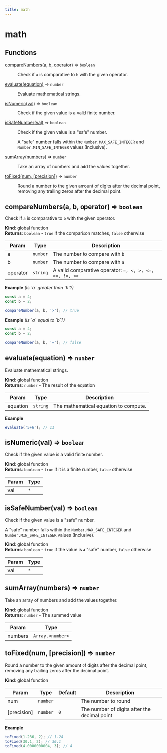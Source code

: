 ```yaml
---
title: math
---
```


# math

## Functions

<dl>
<dt><a href="#compareNumbers">compareNumbers(a, b, operator)</a> ⇒ <code>boolean</code></dt>
<dd><p>Check if <code>a</code> is comparative to <code>b</code> with the given operator.</p>
</dd>
<dt><a href="#evaluate">evaluate(equation)</a> ⇒ <code>number</code></dt>
<dd><p>Evaluate mathematical strings.</p>
</dd>
<dt><a href="#isNumeric">isNumeric(val)</a> ⇒ <code>boolean</code></dt>
<dd><p>Check if the given value is a valid finite number.</p>
</dd>
<dt><a href="#isSafeNumber">isSafeNumber(val)</a> ⇒ <code>boolean</code></dt>
<dd><p>Check if the given value is a &quot;safe&quot; number.</p>
<p>A &quot;safe&quot; number falls within the <code>Number.MAX_SAFE_INTEGER</code> and <code>Number.MIN_SAFE_INTEGER</code> values
(Inclusive).</p>
</dd>
<dt><a href="#sumArray">sumArray(numbers)</a> ⇒ <code>number</code></dt>
<dd><p>Take an array of numbers and add the values together.</p>
</dd>
<dt><a href="#toFixed">toFixed(num, [precision])</a> ⇒ <code>number</code></dt>
<dd><p>Round a number to the given amount of digits after the decimal point, removing any trailing
zeros after the decimal point.</p>
</dd>
</dl>

<a name="compareNumbers"></a>

## compareNumbers(a, b, operator) ⇒ <code>boolean</code>
Check if `a` is comparative to `b` with the given operator.

**Kind**: global function  
**Returns**: <code>boolean</code> - `true` if the comparison matches, `false` otherwise  

| Param | Type | Description |
| --- | --- | --- |
| a | <code>number</code> | The number to compare with `b` |
| b | <code>number</code> | The number to compare with `a` |
| operator | <code>string</code> | A valid comparative operator: `=, <, >, <=, >=, !=, <>` |

**Example** *(Is &#x60;a&#x60; greater than &#x60;b&#x60;?)*  
```js
const a = 4;
const b = 2;

compareNumber(a, b, '>'); // true
```
**Example** *(Is &#x60;a&#x60; equal to &#x60;b&#x60;?)*  
```js
const a = 4;
const b = 2;

compareNumber(a, b, '='); // false
```
<a name="evaluate"></a>

## evaluate(equation) ⇒ <code>number</code>
Evaluate mathematical strings.

**Kind**: global function  
**Returns**: <code>number</code> - The result of the equation  

| Param | Type | Description |
| --- | --- | --- |
| equation | <code>string</code> | The mathematical equation to compute. |

**Example**  
```js
evaluate('5+6'); // 11
```
<a name="isNumeric"></a>

## isNumeric(val) ⇒ <code>boolean</code>
Check if the given value is a valid finite number.

**Kind**: global function  
**Returns**: <code>boolean</code> - `true` if it is a finite number, `false` otherwise  

| Param | Type |
| --- | --- |
| val | <code>\*</code> | 

<a name="isSafeNumber"></a>

## isSafeNumber(val) ⇒ <code>boolean</code>
Check if the given value is a "safe" number.

A "safe" number falls within the `Number.MAX_SAFE_INTEGER` and `Number.MIN_SAFE_INTEGER` values
(Inclusive).

**Kind**: global function  
**Returns**: <code>boolean</code> - `true` if the value is a "safe" number, `false` otherwise  

| Param | Type |
| --- | --- |
| val | <code>\*</code> | 

<a name="sumArray"></a>

## sumArray(numbers) ⇒ <code>number</code>
Take an array of numbers and add the values together.

**Kind**: global function  
**Returns**: <code>number</code> - The summed value  

| Param | Type |
| --- | --- |
| numbers | <code>Array.&lt;number&gt;</code> | 

<a name="toFixed"></a>

## toFixed(num, [precision]) ⇒ <code>number</code>
Round a number to the given amount of digits after the decimal point, removing any trailing
zeros after the decimal point.

**Kind**: global function  

| Param | Type | Default | Description |
| --- | --- | --- | --- |
| num | <code>number</code> |  | The number to round |
| [precision] | <code>number</code> | <code>0</code> | The number of digits after the decimal point |

**Example**  
```js
toFixed(1.236, 2); // 1.24
toFixed(30.1, 2); // 30.1
toFixed(4.0000000004, 3); // 4
```
